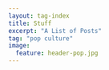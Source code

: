 ```yaml
---
layout: tag-index
title: Stuff
excerpt: "A List of Posts"
tag: "pop culture"
image:
  feature: header-pop.jpg
---
```

